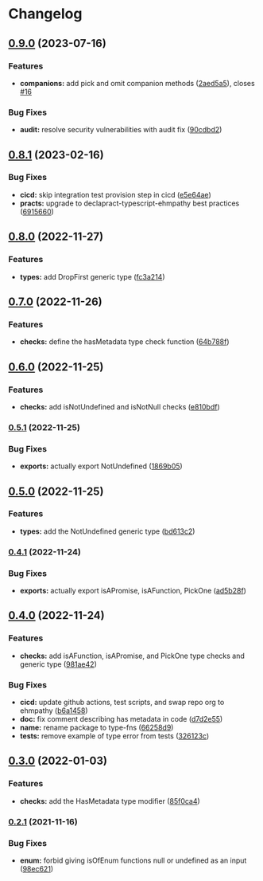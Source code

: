 # Changelog

## [0.9.0](https://github.com/ehmpathy/type-fns/compare/v0.8.1...v0.9.0) (2023-07-16)


### Features

* **companions:** add pick and omit companion methods ([2aed5a5](https://github.com/ehmpathy/type-fns/commit/2aed5a523b3fc6ca58db5213a57b9e11e790eec2)), closes [#16](https://github.com/ehmpathy/type-fns/issues/16)


### Bug Fixes

* **audit:** resolve security vulnerabilities with audit fix ([90cdbd2](https://github.com/ehmpathy/type-fns/commit/90cdbd22e388e3ab4c84ff03133084bf5f2751f0))

## [0.8.1](https://github.com/ehmpathy/type-fns/compare/v0.8.0...v0.8.1) (2023-02-16)


### Bug Fixes

* **cicd:** skip integration test provision step in cicd ([e5e64ae](https://github.com/ehmpathy/type-fns/commit/e5e64aefa763d65400696c5bad1b7fb7aaba059a))
* **practs:** upgrade to declapract-typescript-ehmpathy best practices ([6915660](https://github.com/ehmpathy/type-fns/commit/6915660c0a9a6101ee9afd505f65ac2731cd43a7))

## [0.8.0](https://www.github.com/ehmpathy/type-fns/compare/v0.7.0...v0.8.0) (2022-11-27)


### Features

* **types:** add DropFirst generic type ([fc3a214](https://www.github.com/ehmpathy/type-fns/commit/fc3a214071c3c975840ffea41b02290829359da4))

## [0.7.0](https://www.github.com/ehmpathy/type-fns/compare/v0.6.0...v0.7.0) (2022-11-26)


### Features

* **checks:** define the hasMetadata type check function ([64b788f](https://www.github.com/ehmpathy/type-fns/commit/64b788fcf1348c654d920750a56bbc77dc3e6dad))

## [0.6.0](https://www.github.com/ehmpathy/type-fns/compare/v0.5.1...v0.6.0) (2022-11-25)


### Features

* **checks:** add isNotUndefined and isNotNull checks ([e810bdf](https://www.github.com/ehmpathy/type-fns/commit/e810bdf5e2ec6b9caa3e289aa8a7c693524b5e65))

### [0.5.1](https://www.github.com/ehmpathy/type-fns/compare/v0.5.0...v0.5.1) (2022-11-25)


### Bug Fixes

* **exports:** actually export NotUndefined ([1869b05](https://www.github.com/ehmpathy/type-fns/commit/1869b05e59764b3b822298dac223b9cb09b02fc0))

## [0.5.0](https://www.github.com/ehmpathy/type-fns/compare/v0.4.1...v0.5.0) (2022-11-25)


### Features

* **types:** add the NotUndefined generic type ([bd613c2](https://www.github.com/ehmpathy/type-fns/commit/bd613c27ced111eb44c971734ab343a9cd2fbe8e))

### [0.4.1](https://www.github.com/ehmpathy/type-fns/compare/v0.4.0...v0.4.1) (2022-11-24)


### Bug Fixes

* **exports:** actually export isAPromise, isAFunction, PickOne ([ad5b28f](https://www.github.com/ehmpathy/type-fns/commit/ad5b28f1d2da9fe382d1245d38d970b1b0e7bd1c))

## [0.4.0](https://www.github.com/ehmpathy/type-fns/compare/v0.3.0...v0.4.0) (2022-11-24)


### Features

* **checks:** add isAFunction, isAPromise, and PickOne type checks and generic type ([981ae42](https://www.github.com/ehmpathy/type-fns/commit/981ae4275530bdae203b9013bed193f1afda6b8d))


### Bug Fixes

* **cicd:** update github actions, test scripts, and swap repo org to ehmpathy ([b6a1458](https://www.github.com/ehmpathy/type-fns/commit/b6a1458b6d2d5423255fc8eaee2e3181d0c14850))
* **doc:** fix comment describing has metadata in code ([d7d2e55](https://www.github.com/ehmpathy/type-fns/commit/d7d2e556ba03ad5a573f90d6ea75c5696f493058))
* **name:** rename package to type-fns ([66258d9](https://www.github.com/ehmpathy/type-fns/commit/66258d93e7964c675b92f50061ddcb11a79f2b69))
* **tests:** remove example of type error from tests ([326123c](https://www.github.com/ehmpathy/type-fns/commit/326123cf845b31e82edb0d3d50cd6034217df2fa))

## [0.3.0](https://www.github.com/ehmpathy/type-fns/compare/v0.2.1...v0.3.0) (2022-01-03)


### Features

* **checks:** add the HasMetadata type modifier ([85f0ca4](https://www.github.com/ehmpathy/type-fns/commit/85f0ca467983ea6f1fc5845990f98dbe9cbe5e8f))

### [0.2.1](https://www.github.com/ehmpathy/type-fns/compare/v0.2.0...v0.2.1) (2021-11-16)


### Bug Fixes

* **enum:** forbid giving isOfEnum functions null or undefined as an input ([98ec621](https://www.github.com/ehmpathy/type-fns/commit/98ec6216bc5775cbb2015f400358fe7d5fffc303))
